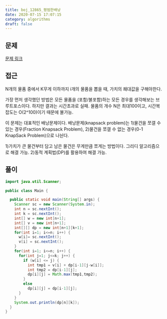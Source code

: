```yaml
---
title: boj_12865_평범한배낭
date: 2020-07-15 17:07:15
category: algorithms
draft: false
---
```


## 문제
[문제 링크](https://www.acmicpc.net/problem/12865)

## 접근
N개의 물품 중에서 K무게 이하까지 i개의 물품을 뽑을 때, 가치의 쵀대값을 구해야한다.

가장 먼저 생각했던 방법은 모든 물품을 (포함/불포함)하는 모든 경우를 생각해보는 브루트포스이다. 하지만 결과는 시간초과로 실패. 물품의 개수 N은 최대100이고, 시간복잡도는 O(2^100)이기 때문에 불가능.


이 문제는 대표적인 배낭문제이다. 배낭문제(knapsack problem)는 1)물건을 쪼갤 수 있는 경우(Fraction Knapsack Problem), 2)물건을 쪼갤 수 없는 경우(0-1 KnapSack Problem)으로 나뉜다.

1)가치가 큰 물건부터 담고 남은 물건은 무게만큼 쪼게는 방법이다. 그리디 알고리즘으로 해결 가능.
2)동적 계획법(DP)를 활용하여 해결 가능.




## 풀이

```java
import java.util.Scanner;

public class Main {

  public static void main(String[] args) {
    Scanner sc = new Scanner(System.in);
    int n = sc.nextInt();
    int k = sc.nextInt();
    int[] w = new int[n+1];
    int[] v = new int[n+1];
    int[][] dp = new int[n+1][k+1];
    for(int i=1; i<=n; i++) {
      w[i]= sc.nextInt();
      v[i] = sc.nextInt();
    }
    for(int i=1; i<=n; i++) {
      for(int j=1; j<=k; j++) {
        if (w[i] <= j) {
          int tmp1 = v[i] + dp[i-1][j-w[i]];
          int tmp2 = dp[i-1][j];
          dp[i][j] = Math.max(tmp1,tmp2);
        }
        else
          dp[i][j] = dp[i-1][j];
      }
    }
    System.out.println(dp[n][k]);
  }
}

```
